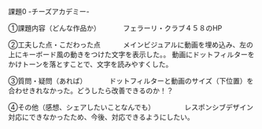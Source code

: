 課題0 -チーズアカデミー-

①課題内容（どんな作品か）
　　　フェラーリ・クラブ４５８のHP


②工夫した点・こだわった点
　　　メインビジュアルに動画を埋め込み、左の上にキーボード風の動きをつけた文字を表示した。。
 動画にドットフィルターをかけトーンを落とすことで、文字を読みやすくした。


③質問・疑問（あれば）
　　　ドットフィルターと動画のサイズ（下位置）を合わせきれなかった。どうしたら改善できるのか！？　


④その他（感想、シェアしたいことなんでも）
　　　　レスポンシブデザイン対応にできなかったため、今後、対応できるようにしたい。

